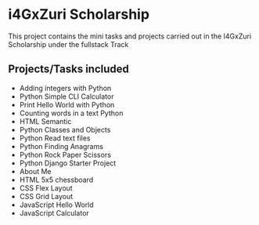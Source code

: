 # i4GxZuri Scholarship
This project contains the mini tasks and projects carried out in the I4GxZuri Scholarship under the fullstack Track

## Projects/Tasks included

- Adding integers with Python
- Python Simple CLI Calculator
- Print Hello World with Python
- Counting words in a text Python
- HTML Semantic
- Python Classes and Objects
- Python Read text files
- Python Finding Anagrams
- Python Rock Paper Scissors 
- Python Django Starter Project
- About Me
- HTML 5x5 chessboard
- CSS Flex Layout
- CSS Grid Layout
- JavaScript Hello World
- JavaScript Calculator